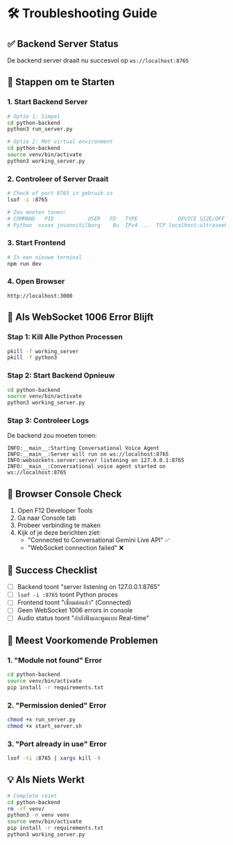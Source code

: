 # 🛠️ Troubleshooting Guide

## ✅ **Backend Server Status**
De backend server draait nu succesvol op `ws://localhost:8765`

## 🚀 **Stappen om te Starten**

### 1. Start Backend Server
```bash
# Optie 1: Simpel
cd python-backend
python3 run_server.py

# Optie 2: Met virtual environment
cd python-backend
source venv/bin/activate
python3 working_server.py
```

### 2. Controleer of Server Draait
```bash
# Check of port 8765 in gebruik is
lsof -i :8765

# Zou moeten tonen:
# COMMAND   PID           USER   FD   TYPE             DEVICE SIZE/OFF NODE NAME
# Python  xxxxx jovannitilborg    8u  IPv4 ...  TCP localhost:ultraseek-http (LISTEN)
```

### 3. Start Frontend
```bash
# In een nieuwe terminal
npm run dev
```

### 4. Open Browser
```
http://localhost:3000
```

## 🔧 **Als WebSocket 1006 Error Blijft**

### Stap 1: Kill Alle Python Processen
```bash
pkill -f working_server
pkill -f python3
```

### Stap 2: Start Backend Opnieuw
```bash
cd python-backend
source venv/bin/activate
python3 working_server.py
```

### Stap 3: Controleer Logs
De backend zou moeten tonen:
```
INFO:__main__:Starting Conversational Voice Agent
INFO:__main__:Server will run on ws://localhost:8765
INFO:websockets.server:server listening on 127.0.0.1:8765
INFO:__main__:Conversational voice agent started on ws://localhost:8765
```

## 📱 **Browser Console Check**
1. Open F12 Developer Tools
2. Ga naar Console tab
3. Probeer verbinding te maken
4. Kijk of je deze berichten ziet:
   - "Connected to Conversational Gemini Live API" ✅
   - "WebSocket connection failed" ❌

## 🎯 **Success Checklist**
- [ ] Backend toont "server listening on 127.0.0.1:8765"
- [ ] `lsof -i :8765` toont Python proces
- [ ] Frontend toont "เชื่อมต่อแล้ว" (Connected)
- [ ] Geen WebSocket 1006 errors in console
- [ ] Audio status toont "กำลังฟังและพูดแบบ Real-time"

## 🚨 **Meest Voorkomende Problemen**

### 1. "Module not found" Error
```bash
cd python-backend
source venv/bin/activate
pip install -r requirements.txt
```

### 2. "Permission denied" Error
```bash
chmod +x run_server.py
chmod +x start_server.sh
```

### 3. "Port already in use" Error
```bash
lsof -ti :8765 | xargs kill -9
```

## 💡 **Als Niets Werkt**
```bash
# Complete reset
cd python-backend
rm -rf venv/
python3 -m venv venv
source venv/bin/activate
pip install -r requirements.txt
python3 working_server.py
```